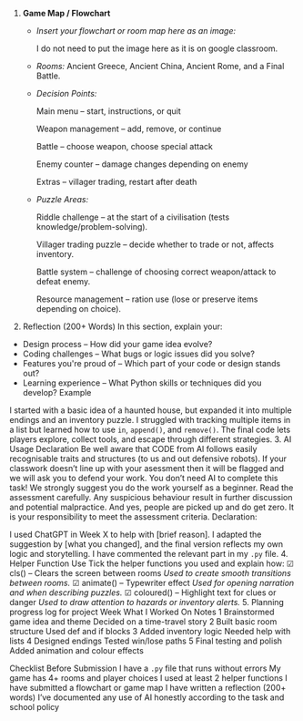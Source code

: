 1. **Game Map / Flowchart**

	- *Insert your flowchart or room map here as an image:*

		I do not need to put the image here as it is on google classroom.

	- *Rooms:* 
	Ancient Greece, Ancient China, Ancient Rome, and a Final Battle.

	- *Decision Points:*

		Main menu – start, instructions, or quit

		Weapon management – add, remove, or continue

		Battle – choose weapon, choose special attack

		Enemy counter – damage changes depending on enemy

		Extras – villager trading, restart after death 

	- *Puzzle Areas:* 

		Riddle challenge – at the start of a civilisation (tests knowledge/problem-solving).

		Villager trading puzzle – decide whether to trade or not, affects inventory.

		Battle system – challenge of choosing correct weapon/attack to defeat enemy.

		Resource management – ration use (lose or preserve items depending on choice).
		
2. Reflection (200+ Words)
In this section, explain your:
- Design process – How did your game idea evolve?
 - Coding challenges – What bugs or logic issues did you solve?
 - Features you're proud of – Which part of your code or design stands out?
 - Learning experience – What Python skills or techniques did you develop?
Example

I started with a basic idea of a haunted house, but expanded it into multiple endings and an inventory puzzle. I struggled with tracking multiple items in a list but learned how to use `in`, `append()`, and `remove()`. The final code lets players explore, collect tools, and escape through different strategies.
3. AI Usage Declaration
Be well aware that CODE from AI follows easily recognisable traits and structures (to us and out defensive robots). If your classwork doesn’t line up with your asessment then it will be flagged and we will ask you to defend your work. You don’t need AI to complete this task! We strongly suggest you do the work yourself as a beginner.  Read the assessment carefully. Any suspicious behaviour result in further discussion and potential malpractice. And yes, people are picked up and do get zero. It is your responsibility to meet the assessment criteria.
Declaration:

 I used ChatGPT in Week X to help with [brief reason]. I adapted the suggestion by [what you changed], and the final version reflects my own logic and storytelling. I have commented the relevant part in my `.py` file.
4. Helper Function Use
Tick the helper functions you used and explain how:
☑ cls() – Clears the screen between rooms
 	*Used to create smooth transitions between rooms.*
☑ animate() – Typewriter effect
 	*Used for opening narration and when describing puzzles.*
☑ coloured() – Highlight text for clues or danger
 	*Used to draw attention to hazards or inventory alerts.*
5. Planning progress log for project
Week
What I Worked On
Notes
1
Brainstormed game idea and theme
Decided on a time-travel story
2
Built basic room structure
Used def and if blocks
3
Added inventory logic
Needed help with lists
4
Designed endings
Tested win/lose paths
5
Final testing and polish
Added animation and colour effects

Checklist Before Submission
I have a `.py` file that runs without errors
My game has 4+ rooms and player choices
I used at least 2 helper functions
 I have submitted a flowchart or game map
I have written a reflection (200+ words)
I’ve documented any use of AI honestly according to the task and school policy
